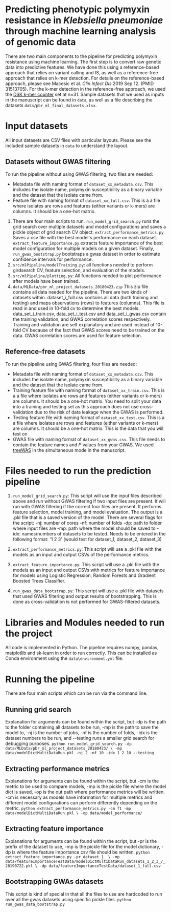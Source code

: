# Predicting phenotypic polymyxin resistance in *Klebsiella pneumoniae* through machine learning analysis of genomic data

There are two main components to the pipeline for predicting polymyxin resistance using machine learning. The first step is to convert raw genetic data into predictive features. We have done this using a reference-based approach that relies on variant calling and IS, as well as a reference-free approach that relies on k-mer detection. For details on the reference-based approach, please see Macesic et al. *Clin Infect Dis* 2019 Sep 12. (PMID 31513705). For the k-mer detection in the reference-free approach, we used the [DSK k-mer counter](https://github.com/GATB/dsk) set at n=31. Sample datasets that we used as inputs in the manuscript can be found in `data`, as well as a file describing the datasets `data/pbr_ml_final_datasets.xlsx`.



# Input datasets
All input datasets are CSV files with particular layouts. Please see the included sample datasets in `data` to understand the layout.

## Datasets without GWAS filtering
To run the pipeline without using GWAS filtering, two files are needed:
- Metadata file with naming format of `dataset_xx_metadata.csv`. This includes the isolate name, polymyxin susceptibility as a binary variable and the dataset that the isolate came from.
- Feature file with naming format of `dataset_xx_full.csv`. This is a a file where isolates are rows and features (either variants or k-mers) are columns. It should be a one-hot matrix.
1. There are four main scripts to run. `run_model_grid_search.py` runs the grid search over multiple datasets and model configurations and saves a pickle object of grid search CV object. `extract_performance_metrics.py` Saves a csv file with the best model's performance on each dataset. `extract_feature_importance.py` extracts feature importance of the best model configuration for multiple models on a given dataset. Finally, `run_gwas_bootstrap.py` bootstraps a gwas dataset in order to estimate confidence intervals for performance.
2. `src/mlPipeline/modelTraining.py`: all functions needed to perform girdsearch CV, feature selection, and evaluation of the models.
3. `src/mlPipeline/plotting.py`: All functions needed to plot performance after models have been trained.
4. `data/MLData/pbr_ml_project_datasets_20180423.zip` This zip file contains all data needed for the pipeline. There are two kinds of datasets within. dataset_i_full.csv contains all data (both training and testing) and maps observations (rows) to features (columns). This file is read in and used in 10-fold cv to determine the best models. data_set_i_train.csv, data_set_i_test.csv and data_set_i_gwas.csv contain the training validation, and GWAS correlation scores respectively. Training and validation are self explanatory and are used instead of 10-fold CV because of the fact that GWAS scores need to be trained on the data. GWAS correlation scores are used for feature selection.

## Reference-free datasets
To run the pipeline using GWAS filtering, four files are needed:
- Metadata file with naming format of `dataset_xx_metadata.csv`. This includes the isolate name, polymyxin susceptibility as a binary variable and the dataset that the isolate came from.
- Training feature file with naming format of `dataset_xx_train.csv`. This is a a file where isolates are rows and features (either variants or k-mers) are columns. It should be a one-hot matrix. You need to split your data into a training and testing set as this approach does not use cross-validation due to the risk of data leakage when the GWAS is performed.
- Testing feature file with naming format of `dataset_xx_test.csv`. This is a a file where isolates are rows and features (either variants or k-mers) are columns. It should be a one-hot matrix. This is the data that you will test on
- GWAS file with naming format of `dataset_xx_gwas.csv`. This file needs to contain the feature names and *P* values from your GWAS. We used [treeWAS](https://github.com/caitiecollins/treeWAS) in the simultaneous mode in the manuscript.

# Files needed to run the prediction pipeline
1. `run_model_grid_search.py`: This script will use the input files described above and run without GWAS filtering if two input files are present. It will run with GWAS filtering if the correct four files are present. It performs feature selection, model training, and model evaluation. The output is a .pkl file that is a saved version of the model. There are several flags for the script:
-nj: number of cores
-nf: number of folds
-dp: path to folder where input files are
-mp: path where the model should be saved to
-idx: names/numbers of datasets to be tested. Needs to be entered in the following format: '1 2 3' (would test for dataset_1, dataset_2, dataset_3)

2. `extract_performance_metrics.py`: This script will use a .pkl file with the models as an input and output CSVs of the performance metrics.

3. `extract_feature_importance.py`: This script will use a .pkl file with the models as an input and output CSVs with metrics for feature importance for models using Logistic Regression, Random Forests and Gradient Boosted Trees Classifier.

4. `run_gwas_data_bootstrap.py`: This script will use a .pkl file with datasets that used GWAS filtering and output results of bootstrapping. This is done as cross-validation is not performed for GWAS-filtered datasets.

# Libraries and Modules needed to run the project
All code is implemented in Python. The pipeline requires numpy, pandas, matplotlib and sk-learn in order to run correctly.
This can be installed as Conda environment using the `data\environment.yml` file.

# Running the pipeline
There are four main scripts which can be run via the command line.

## Running grid search
Explanation for arguments can be found within the script, but -dp is the path to the folder containing all datasets to be run, -mp is the path to save the model to, -nj is the number of jobs, -nf is the number of folds, -idx is the dataset numbers to be run, and --testing runs a smaller grid search for debugging purposes.
`python run_model_grid_search.py -dp data/MLData/pbr_ml_project_datasets_20180423/ \
-mp data/modelDictMultiDataRun.pkl -nj 2 -nf 10 -idx 1 2 10 --testing`

## Extracting performance metrics
Explanations for arguments can be found within the script, but -cm is the metric to be used to compare models, -mp is the pickle file where the model dict is saved, -op is the out path where performance metrics will be written. -cm is necessary as models have information for multiple metrics and different model configurations can perform differently depending on the metric.
`python extract_performance_metrics.py -cm f1 -mp data/modelDictMultiDataRun.pkl \
-op data/model_performance/`

## Extracting feature importance
Explanations for arguments can be found within the script, but -pr is the prefix of the dataset to use, -mp is the pickle file for the model dictionary, -dp is where the feature importance csv file should be written.
`python extract_feature_importance.py -pr dataset_1_ \
-mp data/featureImportanceTestData/modelDictMultiDataRun_datasets_1_2_3_7_20190722.pkl \
-dp data/featureImportanceTestData/dataset_1_full.csv`

## Bootstrapping GWAs datasets
This script is kind of special in that all the files to use are hardcoded to run over all the gwas datasets using specific pickle files.
`python run_gwas_data_bootstrap.py`
